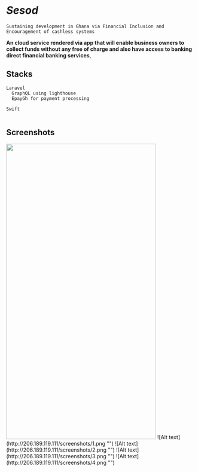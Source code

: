 # *Sesod*

```
Sustaining development in Ghana via Financial Inclusion and Encouragement of cashless systems

```

**An cloud service rendered via app that will enable business owners to collect funds without any free of charge and also have access to banking direct financial banking services**,


## Stacks
```
Laravel
  GraphQL using lighthouse
  EpayGh for payment processing

Swift
  
```


## Screenshots

<img src="http://206.189.119.111/screenshots/1.png" width="400" height="790">
![Alt text](http://206.189.119.111/screenshots/1.png "")
![Alt text](http://206.189.119.111/screenshots/2.png "")
![Alt text](http://206.189.119.111/screenshots/3.png "")
![Alt text](http://206.189.119.111/screenshots/4.png "")
